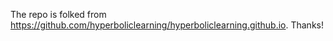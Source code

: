 
The repo is folked from https://github.com/hyperboliclearning/hyperboliclearning.github.io. Thanks!